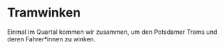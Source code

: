 # Tramwinken

Einmal im Quartal kommen wir zusammen, um den Potsdamer Trams und deren Fahrer*innen zu winken.
